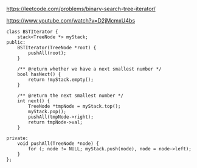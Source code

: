 https://leetcode.com/problems/binary-search-tree-iterator/

https://www.youtube.com/watch?v=D2jMcmxU4bs

```
class BSTIterator {
    stack<TreeNode *> myStack;
public:
    BSTIterator(TreeNode *root) {
        pushAll(root);
    }

    /** @return whether we have a next smallest number */
    bool hasNext() {
        return !myStack.empty();
    }

    /** @return the next smallest number */
    int next() {
        TreeNode *tmpNode = myStack.top();
        myStack.pop();
        pushAll(tmpNode->right);
        return tmpNode->val;
    }

private:
    void pushAll(TreeNode *node) {
        for (; node != NULL; myStack.push(node), node = node->left);
    }
};
```
